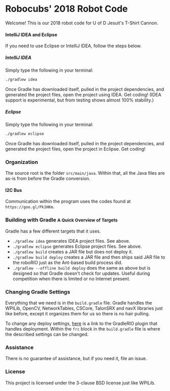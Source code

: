 # Robocubs' 2018 Robot Code
Welcome! This is our 2018 robot code for U of D Jesuit's T-Shirt Cannon.

#### IntelliJ IDEA and Eclipse
If you need to use Eclipse or IntelliJ IDEA, follow the steps below.

##### IntelliJ IDEA
Simply type the following in your terminal:

```bash
./gradlew idea
```

Once Gradle has downloaded itself, pulled in the project dependencies, and generated the project files, open the project using IDEA. Get coding! (IDEA support is experimental, but from testing shows almost 100% stability.)

##### Eclipse
Simply type the following in your terminal:

```bash
./gradlew eclipse
```

Once Gradle has downloaded itself, pulled in the project dependencies, and generated the project files, open the project in Eclipse. Get coding!

### Organization
The source root is the folder `src/main/java`. Within that, all the Java files are as-is from before the Gradle conversion.

#### I2C Bus
Communication within the program uses the codes found at `https://goo.gl/Pk1HKm`.

### Building with Gradle <small>A Quick Overview of Targets</small>
Gradle has a few different targets that it uses.

* `./gradlew idea` generates IDEA project files. See above.
* `./gradlew eclipse` generates Eclipse project files. See above.
* `./gradlew build` creates a JAR file but does not deploy it.
* `./gradlew build deploy` creates a JAR file and then ships said JAR file to the roboRIO just as the Ant-based build process did.
* `./gradlew --offline build deploy` does the same as above but is designed so that Gradle doesn't check for updates. Useful during competition when there is limited or no Internet present.

### Changing Gradle Settings
Everything that we need is in the `build.gradle` file. Gradle handles the WPILib, OpenCV, NetworkTables, CSCore, TalonSRX and navX libraries just like before, except it organizes them for us so there is no hair pulling.

To change any deploy settings, [here](https://github.com/Open-RIO/GradleRIO) is a link to the GradleRIO plugin that handles deployment. Within the `frc` block in the `build.gradle` file is where the described settings can be changed.

### Assistance
There is no guarantee of assistance, but if you need it, file an issue.

### License
This project is licensed under the 3-clause BSD license just like WPILib.
